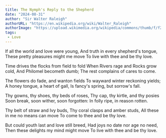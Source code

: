 ```yaml
---
title: The Nymph's Reply to the Shepherd
date: "2024-08-31"
author: "Sir Walter Raleigh"
authorURL: "https://en.wikipedia.org/wiki/Walter_Raleigh"
authorImage: "https://upload.wikimedia.org/wikipedia/commons/thumb/f/f2/Sir_Walter_Ralegh_by_%27H%27_monogrammist.jpg/330px-Sir_Walter_Ralegh_by_%27H%27_monogrammist.jpg"
tags:
 - Love
---
```


If all the world and love were young,
And truth in every shepherd's tongue,
These pretty pleasures might me move
To live with thee and be thy love.

Time drives the flocks from field to fold
When Rivers rage and Rocks grow cold,
And Philomel becometh dumb;
The rest complains of cares to come.

The flowers do fade, and wanton fields
To wayward winter reckoning yields;
A honey tongue, a heart of gall,
Is fancy's spring, but sorrow's fall.

Thy gowns, thy shoes, thy beds of roses,
Thy cap, thy kirtle, and thy posies
Soon break, soon wither, soon forgotten:
In folly ripe, in reason rotten.

Thy belt of straw and Ivy buds,
Thy coral clasps and amber studs,
All these in me no means can move
To come to thee and be thy love.

But could youth last and love still breed,
Had joys no date nor age no need,
Then these delights my mind might move
To live with thee and be thy love.
